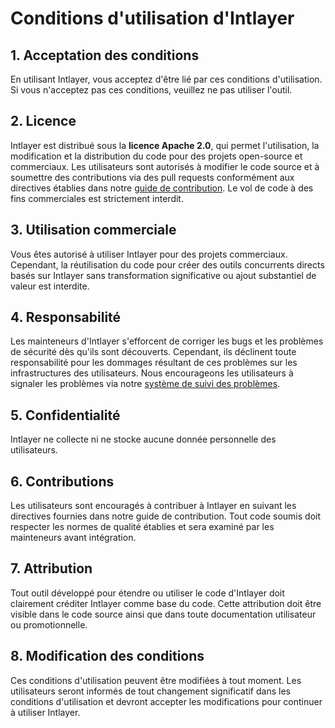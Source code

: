 # Conditions d'utilisation d'Intlayer

## 1. Acceptation des conditions

En utilisant Intlayer, vous acceptez d'être lié par ces conditions d'utilisation. Si vous n'acceptez pas ces conditions, veuillez ne pas utiliser l'outil.

## 2. Licence

Intlayer est distribué sous la **licence Apache 2.0**, qui permet l'utilisation, la modification et la distribution du code pour des projets open-source et commerciaux. Les utilisateurs sont autorisés à modifier le code source et à soumettre des contributions via des pull requests conformément aux directives établies dans notre [guide de contribution](https://github.com/aymericzip/intlayer/blob/main/CONTRIBUTING.md). Le vol de code à des fins commerciales est strictement interdit.

## 3. Utilisation commerciale

Vous êtes autorisé à utiliser Intlayer pour des projets commerciaux. Cependant, la réutilisation du code pour créer des outils concurrents directs basés sur Intlayer sans transformation significative ou ajout substantiel de valeur est interdite.

## 4. Responsabilité

Les mainteneurs d'Intlayer s'efforcent de corriger les bugs et les problèmes de sécurité dès qu'ils sont découverts. Cependant, ils déclinent toute responsabilité pour les dommages résultant de ces problèmes sur les infrastructures des utilisateurs. Nous encourageons les utilisateurs à signaler les problèmes via notre [système de suivi des problèmes](https://github.com/aymericzip/intlayer/issues).

## 5. Confidentialité

Intlayer ne collecte ni ne stocke aucune donnée personnelle des utilisateurs.

## 6. Contributions

Les utilisateurs sont encouragés à contribuer à Intlayer en suivant les directives fournies dans notre guide de contribution. Tout code soumis doit respecter les normes de qualité établies et sera examiné par les mainteneurs avant intégration.

## 7. Attribution

Tout outil développé pour étendre ou utiliser le code d'Intlayer doit clairement créditer Intlayer comme base du code. Cette attribution doit être visible dans le code source ainsi que dans toute documentation utilisateur ou promotionnelle.

## 8. Modification des conditions

Ces conditions d'utilisation peuvent être modifiées à tout moment. Les utilisateurs seront informés de tout changement significatif dans les conditions d'utilisation et devront accepter les modifications pour continuer à utiliser Intlayer.

